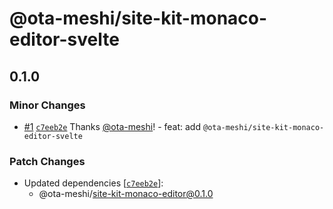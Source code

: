 # @ota-meshi/site-kit-monaco-editor-svelte

## 0.1.0

### Minor Changes

- [#1](https://github.com/ota-meshi/site-kit/pull/1) [`c7eeb2e`](https://github.com/ota-meshi/site-kit/commit/c7eeb2e2738d1c28b17624d3cd8551b25c56ee1d) Thanks [@ota-meshi](https://github.com/ota-meshi)! - feat: add `@ota-meshi/site-kit-monaco-editor-svelte`

### Patch Changes

- Updated dependencies [[`c7eeb2e`](https://github.com/ota-meshi/site-kit/commit/c7eeb2e2738d1c28b17624d3cd8551b25c56ee1d)]:
  - @ota-meshi/site-kit-monaco-editor@0.1.0
